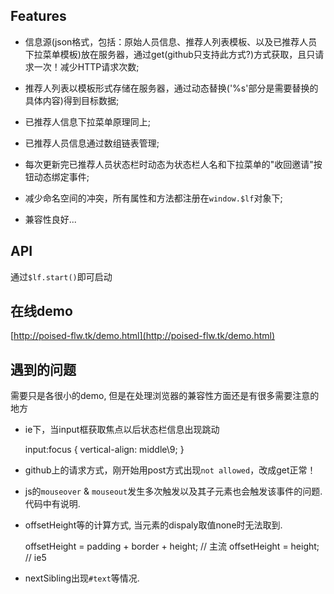 ## Features

- 信息源(json格式，包括：原始人员信息、推荐人列表模板、以及已推荐人员下拉菜单模板)放在服务器，通过get(github只支持此方式?)方式获取，且只请求一次！减少HTTP请求次数;

- 推荐人列表以模板形式存储在服务器，通过动态替换('%s'部分是需要替换的具体内容)得到目标数据;

- 已推荐人信息下拉菜单原理同上;

- 已推荐人员信息通过数组链表管理;

- 每次更新完已推荐人员状态栏时动态为状态栏人名和下拉菜单的"收回邀请"按钮动态绑定事件;

- 减少命名空间的冲突，所有属性和方法都注册在`window.$lf`对象下;

- 兼容性良好...

## API

通过`$lf.start()`即可启动

## 在线demo

[http://poised-flw.tk/demo.html](http://poised-flw.tk/demo.html)

## 遇到的问题

需要只是各很小的demo, 但是在处理浏览器的兼容性方面还是有很多需要注意的地方

- ie下，当input框获取焦点以后状态栏信息出现跳动

	input:focus {
		vertical-align: middle\9; 
	}
	
- github上的请求方式，刚开始用post方式出现`not allowed`，改成get正常！

- js的`mouseover` & `mouseout`发生多次触发以及其子元素也会触发该事件的问题. 代码中有说明.

- offsetHeight等的计算方式, 当元素的dispaly取值none时无法取到.

	offsetHeight = padding + border + height; // 主流
	offsetHeight = height; // ie5
	
- nextSibling出现`#text`等情况.
